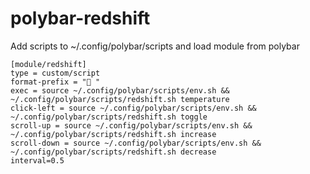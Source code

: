 # polybar-redshift

Add scripts to ~/.config/polybar/scripts and load module from polybar

```
[module/redshift]
type = custom/script
format-prefix = " "  
exec = source ~/.config/polybar/scripts/env.sh && ~/.config/polybar/scripts/redshift.sh temperature 
click-left = source ~/.config/polybar/scripts/env.sh && ~/.config/polybar/scripts/redshift.sh toggle 
scroll-up = source ~/.config/polybar/scripts/env.sh && ~/.config/polybar/scripts/redshift.sh increase
scroll-down = source ~/.config/polybar/scripts/env.sh && ~/.config/polybar/scripts/redshift.sh decrease
interval=0.5
```
